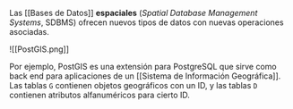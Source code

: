 Las [[Bases de Datos]] **espaciales** (_Spatial Database Management Systems_, SDBMS) ofrecen nuevos tipos de datos con nuevas operaciones asociadas.

![[PostGIS.png]]

Por ejemplo, PostGIS es una extensión para PostgreSQL que sirve como back end para aplicaciones de un [[Sistema de Información Geográfica]]. Las tablas `G` contienen objetos geográficos con un ID, y las tablas `D` contienen atributos alfanuméricos para cierto ID.
